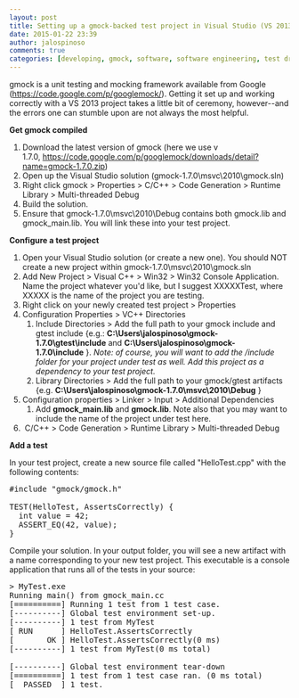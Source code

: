 ```yaml
---
layout: post
title: Setting up a gmock-backed test project in Visual Studio (VS 2013 and gmock v1.7.0)
date: 2015-01-22 23:39
author: jalospinoso
comments: true
categories: [developing, gmock, software, software engineering, test driven development, visual studio]
---
```

gmock is a unit testing and mocking framework available from Google (<a href="https://code.google.com/p/googlemock/">https://code.google.com/p/googlemock/</a>). Getting it set up and working correctly with a VS 2013 project takes a little bit of ceremony, however--and the errors one can stumble upon are not always the most helpful.

<strong>Get gmock compiled</strong>
<ol>
	<li>Download the latest version of gmock (here we use v 1.7.0, <a href="https://code.google.com/p/googlemock/downloads/detail?name=gmock-1.7.0.zip" target="_blank">https://code.google.com/p/googlemock/downloads/detail?name=gmock-1.7.0.zip</a>)</li>
	<li>Open up the Visual Studio solution (gmock-1.7.0\msvc\2010\gmock.sln)</li>
	<li>Right click gmock &gt; Properties &gt; C/C++ &gt; Code Generation &gt; Runtime Library &gt; Multi-threaded Debug</li>
	<li>Build the solution.</li>
	<li>Ensure that gmock-1.7.0\msvc\2010\Debug contains both gmock.lib and gmock_main.lib. You will link these into your test project.</li>
</ol>
<strong>Configure a test project</strong>
<ol>
	<li>Open your Visual Studio solution (or create a new one). You should NOT create a new project within gmock-1.7.0\msvc\2010\gmock.sln</li>
	<li>Add New Project &gt; Visual C++ &gt; Win32 &gt; Win32 Console Application. Name the project whatever you'd like, but I suggest XXXXXTest, where XXXXX is the name of the project you are testing.</li>
	<li>Right click on your newly created test project &gt; Properties</li>
	<li>Configuration Properties &gt; VC++ Directories
<ol>
	<li>Include Directories &gt; Add the full path to your gmock include and gtest include {e.g.: <strong>C:\Users\jalospinoso\gmock-1.7.0\gtest\include</strong> and <strong>C:\Users\jalospinoso\gmock-1.7.0\include</strong> }. <em>Note: of course, you will want to add the /include folder for your project under test as well. Add this project as a dependency to your test project.</em></li>
	<li>Library Directories &gt; Add the full path to your gmock/gtest artifacts {e.g. <strong>C:\Users\jalospinoso\gmock-1.7.0\msvc\2010\Debug</strong> }</li>
</ol>
</li>
	<li>Configuration properties &gt; Linker &gt; Input &gt; Additional Dependencies
<ol>
	<li>Add <strong>gmock_main.lib</strong> and <strong>gmock.lib</strong>. Note also that you may want to include the name of the project under test here.</li>
</ol>
</li>
	<li> C/C++ &gt; Code Generation &gt; Runtime Library &gt; Multi-threaded Debug</li>
</ol>
<strong>Add a test</strong>

In your test project, create a new source file called "HelloTest.cpp" with the following contents:
<pre>#include "gmock/gmock.h"

TEST(HelloTest, AssertsCorrectly) {
  int value = 42;
  ASSERT_EQ(42, value);
}</pre>
Compile your solution. In your output folder, you will see a new artifact with a name corresponding to your new test project. This executable is a console application that runs all of the tests in your source:
<pre>&gt; MyTest.exe
Running main() from gmock_main.cc
[==========] Running 1 test from 1 test case.
[----------] Global test environment set-up.
[----------] 1 test from MyTest
[ RUN      ] HelloTest.AssertsCorrectly
[       OK ] HelloTest.AssertsCorrectly(0 ms)
[----------] 1 test from MyTest(0 ms total)

[----------] Global test environment tear-down
[==========] 1 test from 1 test case ran. (0 ms total)
[  PASSED  ] 1 test.
</pre>
&nbsp;
